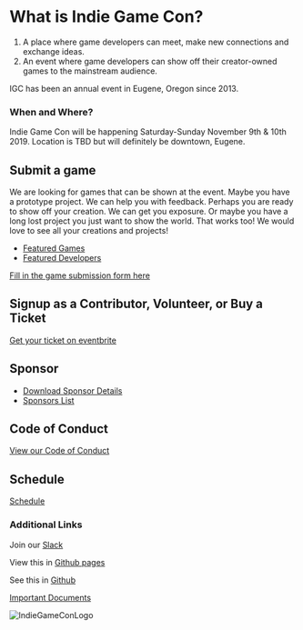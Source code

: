 # What is Indie Game Con?
1. A place where game developers can meet, make new connections and exchange ideas.
2. An event where game developers can show off their creator-owned games to the mainstream audience.

IGC has been an annual event in Eugene, Oregon since 2013.

### When and Where?
Indie Game Con will be happening Saturday-Sunday November 9th & 10th 2019.
Location is TBD but will definitely be downtown, Eugene.

## Submit a game
We are looking for games that can be shown at the event. Maybe you have a prototype project. We can help you with feedback. Perhaps you are ready to show off your creation. We can get you exposure. Or maybe you have a long lost project you just want to show the world. That works too! We would love to see all your creations and projects!
- [Featured Games](https://github.com/pramslam/IndieGameCon/blob/master/docs/games.md)
- [Featured Developers](https://github.com/pramslam/IndieGameCon/blob/master/docs/developers.md)

[Fill in the game submission form here](https://github.com/pramslam/IndieGameCon/blob/master/docs/forms.md)

## Signup as a Contributor, Volunteer, or Buy a Ticket
[Get your ticket on eventbrite](https://github.com/pramslam/IndieGameCon/blob/master/docs/forms.md)

## Sponsor
- [Download Sponsor Details](https://docs.google.com/document/d/12R5b4mLvycdPlKHYyT0FTPReC6NtCjP0VJ81tkDJk1g/edit?usp=sharing)
- [Sponsors List](https://github.com/pramslam/IndieGameCon/blob/master/docs/sponsors.md)

## Code of Conduct
[View our Code of Conduct](https://github.com/pramslam/IndieGameCon/blob/master/CODE_OF_CONDUCT.md)

## Schedule
[Schedule](https://github.com/pramslam/IndieGameCon/blob/master/docs/schedule.md)

### Additional Links
Join our [Slack](https://eugenetech.slack.com/messages/CEFCH0KCK/)

View this in [Github pages](https://pramslam.github.io/IndieGameCon/)

See this in [Github](https://github.com/pramslam/IndieGameCon/)

[Important Documents](https://github.com/pramslam/IndieGameCon/docs/documents.md)

![IndieGameConLogo](https://github.com/pramslam/IndieGameCon/blob/master/resources/indiegamecon_logo_m.png?raw=true)
